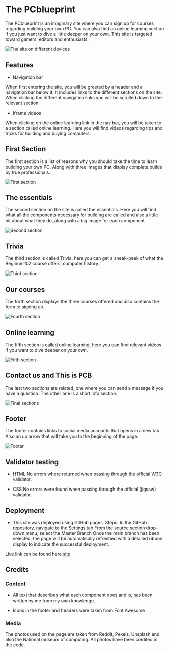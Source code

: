 # The PCblueprint

The PCblueprint is an imaginary site where you can sign up for courses regarding building your own PC.
You can also find an online learning section if you just want to dive a little deeper on your own.
This site is targeted toward gamers, editors and enthusiasts.

![The site on different devices](assets/images/responsive.png)

## Features

- Navigation bar

When first entering the site, you will be greeted by a header and a navigation bar below it. It includes links to the different sections on the site.
When clicking the different navigation links you will be scrolled down to the relevant section.

- Iframe videos

When clicking on the online learning link in the nav bar, you will be taken to a section called online learning. Here you will find videos
regarding tips and tricks for building and buying computers.

## First Section

The first section is a list of reasons why you should take the time to learn building your own PC. Along with three images
that display complete builds by true professionals.

![First section](assets/images/first1.png)

## The essentials

The second section on the site is called the essentials. Here you will find what all the components necessary for building
are called and also a little bit about what they do, along with a big image for each component.

![Second section](assets/images/second1.png)

## Trivia

The third section is called Trivia, here you can get a sneak-peek of what the Beginner102 course offers, computer history.

![Third section](assets/images/third1.png)

## Our courses

The forth section displays the three courses offered and also contains the form to signing up.

![Fourth section]()

## Online learning

The fifth section is called online learning, here you can find relevant videos if you want to dive deeper on your own.

![Fifth section](assets/images/fifth1.png)

## Contact us and This is PCB

The last two sections are related, one where you can send a message if you have a question. The other one is a short info section.

![Final sections](assets/images/final1.png)

## Footer

The footer contains links to social media accounts that opens in a new tab. Also an up arrow that will take you to the beginning of the page.

![Footer](assets/images/footer1.png)

## Validator testing

- HTML
No errors where returned when passing through the official W3C validator.

- CSS
No errors were found when passing through the official (jigsaw) validator.

## Deployment

- This site was deployed using GitHub pages. Steps:
In the GitHub repository, navigate to the Settings tab
From the source section drop-down menu, select the Master Branch
Once the main branch has been selected, the page will be automatically refreshed with a detailed ribbon display to indicate the successful deployment.

Live link can be found here [site](https://lucasrangfeldt.github.io/pp-1/#home)

## Credits

### Content

- All text that describes what each component does and is, has been written by me from my own knowledge.

- Icons in the footer and headers were taken from Font Awesome

### Media

The photos used on the page are taken from Reddit, Pexels, Unsplash and also the National museum of computing.
All photos have been credited in the code.
